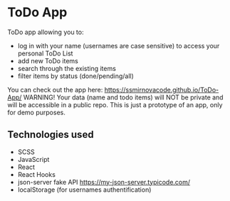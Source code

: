 # ToDo App

ToDo app allowing you to:
 - log in with your name (usernames are case sensitive) to access your personal ToDo List
 - add new ToDo items
 - search through the existing items
 - filter items by status (done/pending/all)

You can check out the app here: https://ssmirnovacode.github.io/ToDo-App/
WARNING! Your data (name and todo items) will NOT be private and will be accessible in a public repo. This is just a prototype of an app, only for demo purposes.

## Technologies used
 - SCSS
 - JavaScript
 - React
 - React Hooks
 - json-server fake API https://my-json-server.typicode.com/
 - localStorage (for usernames authentification)

